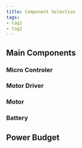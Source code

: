 ```yaml
---
title: Component Selection
tags:
- tag1
- tag2
---
```

## Main Components
### Micro Controler
### Motor Driver
### Motor
### Battery
## Power Budget
